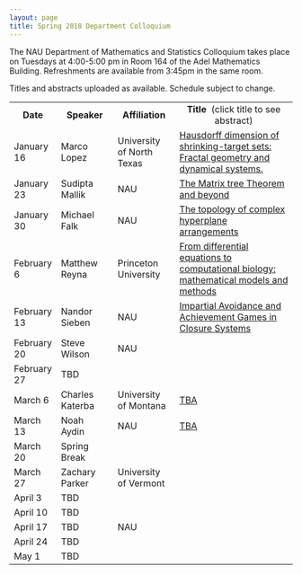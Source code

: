 ```yaml
---
layout: page
title: Spring 2018 Department Colloquium
---
```


The NAU Department of Mathematics and Statistics Colloquium takes place on Tuesdays at 4:00-5:00 pm in Room 164 of the Adel Mathematics Building. Refreshments are available from 3:45pm in the same room.

Titles and abstracts uploaded as available.  Schedule subject to change.

<table width="100%" align="center">
<tbody>
<tr>
<td width="15%">
<center>
  <b>Date</b>
</center></td>

<td width="20%">
<center>
  <b>Speaker</b>
</center></td>

<td>
<center>
  <b>Affiliation</b>
</center></td>

<td>
<center>
  <b>Title&nbsp;</b> (click title to see abstract)
</center></td>
</tr>

<tr>
<td>January 16</td>
<td>Marco Lopez</td>
<td>University of North Texas</td>
<td><a href="{{ site.baseurl }}/colloquium_files/ColloquiumFlyer_180116.pdf">Hausdorff dimension of shrinking-target sets: Fractal geometry and dynamical systems.</a></td>
</tr>

<tr>
<td>January 23</td>
<td>Sudipta Mallik</td>
<td>NAU</td>
<td><a href="{{ site.baseurl }}/colloquium_files/ColloquiumFlyer_170123.pdf">The Matrix tree Theorem and beyond</a></td>
</tr>

<tr>
<td>January 30</td>
<td>Michael Falk</td>
<td>NAU</td>
<td><a href="{{ site.baseurl }}/colloquium_files/ColloquiumFlyer_180130.pdf">The topology of complex hyperplane arrangements</a></td>
</tr>

<tr>
<td>February 6</td>
<td>Matthew Reyna</td>
<td>Princeton University</td>
<td><a href="{{ site.baseurl }}/colloquium_files/ColloquiumFlyer_180206.pdf">From differential equations to computational biology:
mathematical models and methods</a></td>
</tr>

<tr>
<td>February 13</td>
<td>Nandor Sieben</td>
<td>NAU</td>
<td><a href="{{ site.baseurl }}/colloquium_files/ColloquiumFlyer_180213.pdf">Impartial Avoidance and Achievement Games in Closure Systems
</a></td>
</tr>

<tr>
<td>February 20</td>
<td>Steve Wilson</td>
<td>NAU</td>
<td></td>
</tr>

<tr>
<td>February 27</td>
<td>TBD</td>
<td></td>
<td></td>
</tr>

<tr>
<td>March 6</td>
<td>Charles Katerba</td>
<td>University of Montana</td>
<td><a href="{{ site.baseurl }}/colloquium_files/ColloquiumFlyer_180306.pdf">TBA</a></td>
</tr>

<tr>
<td>March 13</td>
<td>Noah Aydin</td>
<td>NAU</td>
<td><a href="{{ site.baseurl }}/colloquium_files/ColloquiumFlyer_180313.pdf">TBA</a></td>
</tr>

<tr>
<td>March 20</td>
<td>Spring Break</td>
<td></td>
<td></td>
</tr>

<tr>
<td>March 27</td>
<td>Zachary Parker</td>
<td>University of Vermont</td>

</tr>

<tr>
<td>April 3</td>
<td>TBD</td>
<td></td>
<td></td>
</tr>

<tr>
<td>April 10</td>
<td>TBD</td>
<td></td>
<td></td>
</tr>

<tr>
<td>April 17</td>
<td>TBD</td>
<td>NAU</td>
<td></td>
</tr>

<tr>
<td>April 24</td>
<td>TBD</td>
<td></td>
<td></td>
</tr>

<tr>
<td>May 1</td>
<td>TBD</td>
<td></td>
<td></td>
</tr>

</tbody>
</table>

